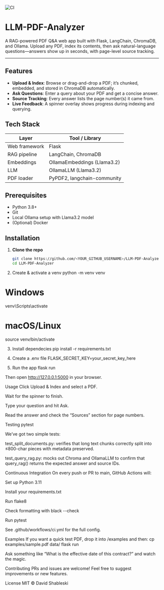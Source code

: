 ![CI](https://github.com/<YOUR_GITHUB_USERNAME>/LLM-PDF-Analyzer/actions/workflows/ci.yml/badge.svg)

# LLM-PDF-Analyzer

A RAG-powered PDF Q&A web app built with Flask, LangChain, ChromaDB, and Ollama. Upload any PDF, index its contents, then ask natural-language questions—answers show up in seconds, with page-level source tracking.

---

## Features

- **Upload & Index**: Browse or drag-and-drop a PDF; it’s chunked, embedded, and stored in ChromaDB automatically.  
- **Ask Questions**: Enter a query about your PDF and get a concise answer.  
- **Source Tracking**: Every answer lists the page number(s) it came from.  
- **Live Feedback**: A spinner overlay shows progress during indexing and querying.

## Tech Stack

| Layer           | Tool / Library          |
| --------------- | ----------------------- |
| Web framework   | Flask                   |
| RAG pipeline    | LangChain, ChromaDB     |
| Embeddings      | OllamaEmbeddings (Llama3.2) |
| LLM             | OllamaLLM (Llama3.2)    |
| PDF loader      | PyPDF2, langchain-community |

## Prerequisites

- Python 3.8+  
- Git  
- Local Ollama setup with Llama3.2 model  
- (Optional) Docker

## Installation

1. **Clone the repo**  
   ```bash
   git clone https://github.com/<YOUR_GITHUB_USERNAME>/LLM-PDF-Analyzer.git
   cd LLM-PDF-Analyzer

2. Create & activate a venv
python -m venv venv
# Windows
venv\Scripts\activate
# macOS/Linux
source venv/bin/activate

3. Install dependecies
pip install -r requirements.txt

4. Create a .env file
FLASK_SECRET_KEY=your_secret_key_here

5. Run the app
flask run

Then open http://127.0.0.1:5000 in your browser.

Usage
Click Upload & Index and select a PDF.

Wait for the spinner to finish.

Type your question and hit Ask.

Read the answer and check the “Sources” section for page numbers.

Testing
pytest

We’ve got two simple tests:

test_split_documents.py: verifies that long text chunks correctly split into ≤800-char pieces with metadata preserved.

test_query_rag.py: mocks out Chroma and OllamaLLM to confirm that query_rag() returns the expected answer and source IDs.

Continuous Integration
On every push or PR to main, GitHub Actions will:

Set up Python 3.11

Install your requirements.txt

Run flake8

Check formatting with black --check

Run pytest

See .github/workflows/ci.yml for the full config.

Examples
If you want a quick test PDF, drop it into /examples and then:
cp examples/sample.pdf data/
flask run

Ask something like “What is the effective date of this contract?” and watch the magic.

Contributing
PRs and issues are welcome! Feel free to suggest improvements or new features.

License
MIT © David Shableski
